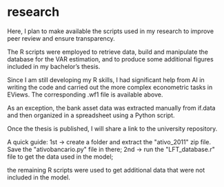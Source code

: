 # research

Here, I plan to make available the scripts used in my research to improve peer review and ensure transparency.

The R scripts were employed to retrieve data, build and manipulate the database for the VAR estimation, and to produce some additional figures included in my bachelor’s thesis.

Since I am still developing my R skills, I had significant help from AI in writing the code and carried out the more complex econometric tasks in EViews. The corresponding .wf1 file is available above.

As an exception, the bank asset data was extracted manually from if.data and then organized in a spreadsheet using a Python script.

Once the thesis is published, I will share a link to the university repository.


A quick guide: 
1st -> create a folder and extract the "ativo_2011" zip file. Save the "ativobancario.py" file in there;
2nd -> run the "LFT_database.r" file to get the data used in the model;

the remaining R scripts were used to get additional data that were not included in the model. 
